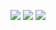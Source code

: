 ![](https://streak-stats.demolab.com/?user=holehan&theme=nightowl)
![](https://github-readme-stats.vercel.app/api?username=holehan&show_icons=true&theme=nightowl&count_private=true)
![](https://github-readme-stats.vercel.app/api/top-langs?username=holehan&show_icons=true&theme=nightowl&langs_count=4&layout=compact&count_private=true&exclude_repo=resistance-announcer)
